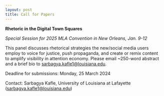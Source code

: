 ```yaml
---
layout: post
title: Call for Papers
---
```

**Rhetoric in the Digital Town Squares**

_Special Session for 2025 MLA Convention in New Orleans, Jan. 9-12_

This panel discusses rhetorical strategies the new/social media users employ to voice for justice, push propaganda, and create or remix content to amplify visibility in attention economy. Please email ~250-word abstract and a brief bio to sarbagya.kafle1@louisiana.edu. 

Deadline for submissions: Monday, 25 March 2024

Contact: Sarbagya Kafle, University of Louisiana at Lafayette (sarbagya.kafle1@louisiana.edu)
